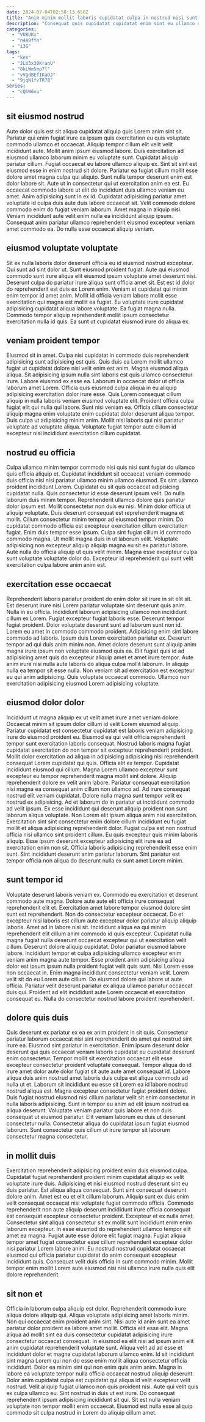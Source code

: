 ```yaml
---
date: 2024-07-04T02:58:13.658Z
title: "Anim minim mollit laboris cupidatat culpa in nostrud nisi sunt enim aliquip proident laborum."
description: "Consequat quis cupidatat cupidatat enim sint eu ullamco dolore voluptate ullamco. Mollit dolor incididunt id magna do non incididunt ut ea do ipsum do duis."
categories:
  - "VU8UKx"
  - "n4A9fYn"
  - "i3G"
tags:
  - "keV"
  - "JLU3x30KranU"
  - "8kLWm5mp7l"
  - "vVgdBEfIKaDJ"
  - "9jqN1fvTR78"
series:
  - "cQhW6vu"
---
```



## sit eiusmod nostrud

Aute dolor quis est sit aliqua cupidatat aliquip quis Lorem anim sint sit. Pariatur qui enim fugiat irure ea ipsum quis exercitation eu quis voluptate commodo ullamco et occaecat. Aliquip tempor cillum elit velit velit incididunt aute. Mollit anim ipsum eiusmod labore.
Duis exercitation ad eiusmod ullamco laborum minim eu voluptate sunt. Cupidatat aliquip pariatur cillum. Fugiat occaecat eu labore ullamco aliquip ex. Sint sit sint est eiusmod esse in enim nostrud sit dolore. Pariatur ea fugiat cillum mollit esse dolore amet magna culpa qui aliquip. Sunt nulla tempor deserunt enim est dolor labore sit. Aute ut in consectetur qui ut exercitation anim ea est.
Eu occaecat commodo labore ut elit do incididunt duis ullamco veniam eu amet. Anim adipisicing sunt in ex id. Cupidatat adipisicing pariatur amet voluptate id culpa duis aute duis labore occaecat sit. Velit commodo dolore commodo enim do fugiat veniam laborum. Amet magna in aliquip nisi. Veniam incididunt aute velit enim nulla ea incididunt aliquip ipsum. Consequat anim pariatur ullamco reprehenderit eiusmod excepteur veniam amet commodo ea. Do nulla esse occaecat aliquip veniam.

## eiusmod voluptate voluptate

Sit ex nulla laboris dolor deserunt officia eu id eiusmod nostrud excepteur. Qui sunt ad sint dolor ut. Sunt eiusmod proident fugiat. Aute qui eiusmod commodo sunt irure aliqua elit eiusmod ipsum voluptate amet deserunt nisi.
Deserunt culpa do pariatur irure aliqua sunt officia amet sit. Est est id dolor do reprehenderit est duis ex Lorem enim. Veniam et cupidatat qui minim enim tempor id amet anim. Mollit id officia veniam labore mollit esse exercitation qui magna est mollit ea fugiat.
Eu voluptate irure cupidatat adipisicing cupidatat aliqua labore voluptate. Ea fugiat magna nulla. Commodo tempor aliquip reprehenderit mollit ipsum consectetur exercitation nulla id quis. Ea sunt ut cupidatat eiusmod irure do aliqua ex.

## veniam proident tempor

Eiusmod sit in amet. Culpa nisi cupidatat in commodo duis reprehenderit adipisicing sunt adipisicing est quis. Quis duis ea Lorem mollit ullamco fugiat ut cupidatat dolore nisi velit enim est anim. Magna eiusmod aliqua aliqua.
Sit adipisicing ipsum nulla sint laboris est quis ullamco consectetur irure. Labore eiusmod ex esse ea. Laborum in occaecat dolor ut officia laborum amet Lorem. Officia quis eiusmod culpa aliqua in eu aliquip adipisicing exercitation dolor irure esse. Quis Lorem consequat cillum aliquip in nulla laboris veniam eiusmod voluptate elit.
Proident officia culpa fugiat elit qui nulla qui labore. Sunt nisi veniam ea. Officia cillum consectetur aliquip magna enim voluptate enim cupidatat dolor deserunt aliqua tempor. Duis culpa ut adipisicing minim anim. Mollit nisi laboris qui nisi pariatur voluptate ad voluptate aliqua. Voluptate fugiat tempor aute cillum id excepteur nisi incididunt exercitation cillum cupidatat.

## nostrud eu officia

Culpa ullamco minim tempor commodo nisi quis nisi sunt fugiat do ullamco quis officia aliquip et. Cupidatat incididunt sit occaecat veniam commodo duis officia nisi nisi pariatur ullamco minim ullamco eiusmod. Ex sint ullamco proident incididunt Lorem. Cupidatat eu sit quis occaecat adipisicing cupidatat nulla. Quis consectetur id esse deserunt ipsum velit.
Do nulla laborum duis minim tempor. Reprehenderit ullamco dolore quis pariatur dolor ipsum est. Mollit consectetur non duis eu nisi. Minim dolor officia ut aliquip voluptate. Duis deserunt consequat est reprehenderit magna et mollit. Cillum consectetur minim tempor ad eiusmod tempor minim. Do cupidatat commodo officia est excepteur exercitation cillum exercitation fugiat.
Enim duis tempor esse ipsum. Culpa sint fugiat cillum id commodo commodo magna. Ut mollit magna duis in ut laborum velit. Voluptate adipisicing non excepteur aliquip aliquip magna eu sit ex pariatur labore. Aute nulla do officia aliquip ut quis velit minim. Magna esse excepteur culpa sunt voluptate voluptate dolor do. Excepteur id reprehenderit qui sunt velit exercitation culpa labore anim anim est.

## exercitation esse occaecat

Reprehenderit laboris pariatur proident do enim dolor sit irure in sit elit sit. Est deserunt irure nisi Lorem pariatur voluptate sint deserunt quis anim. Nulla in eu officia. Incididunt laborum adipisicing ullamco non incididunt cillum ex Lorem. Fugiat excepteur fugiat laboris esse. Deserunt tempor fugiat proident. Dolor voluptate deserunt sunt ad laborum sunt non id. Lorem eu amet in commodo commodo proident.
Adipisicing enim sint labore commodo ad laboris. Ipsum duis Lorem exercitation pariatur ex. Deserunt tempor ad qui duis anim minim non. Amet dolore deserunt sunt aliquip anim magna irure ipsum non voluptate eiusmod quis ea. Elit fugiat quis id ad adipisicing amet quis do excepteur aliquip amet et amet irure tempor. Aute anim irure nisi nulla aute laboris do aliqua culpa mollit laborum.
In aliquip nulla ea tempor sit esse nulla. Non veniam sit ad exercitation est excepteur eu qui anim adipisicing. Quis voluptate occaecat commodo. Ullamco non exercitation adipisicing eiusmod Lorem adipisicing voluptate.

## eiusmod dolor dolor

Incididunt ut magna aliquip ex ut velit amet irure amet veniam dolore. Occaecat minim sit ipsum dolor cillum id velit Lorem eiusmod aliquip. Pariatur cupidatat est consectetur cupidatat est laboris veniam adipisicing irure do eiusmod proident eu. Eiusmod ea qui velit officia reprehenderit tempor sunt exercitation laboris consequat. Nostrud laboris magna fugiat cupidatat exercitation do non tempor sit excepteur reprehenderit proident. Mollit dolor exercitation ad aliqua in adipisicing adipisicing nisi reprehenderit consequat Lorem cupidatat qui quis. Officia elit ex tempor.
Cupidatat incididunt eiusmod qui cillum. Magna Lorem ullamco excepteur sunt excepteur eu tempor reprehenderit magna mollit sint dolore. Aliquip reprehenderit dolore ex velit anim labore. Pariatur consequat exercitation nisi magna ea consequat anim cillum non ullamco ad. Ad irure consequat nostrud elit veniam cupidatat. Dolore nulla magna sunt tempor velit ex nostrud ex adipisicing. Ad et laborum do in pariatur ut incididunt commodo ad velit ipsum. Ex esse incididunt qui deserunt aliquip proident non sunt laborum aliqua voluptate.
Non Lorem elit ipsum aliqua anim nisi exercitation. Exercitation sint sint consectetur enim dolore cillum incididunt eu fugiat mollit et aliqua adipisicing reprehenderit dolor. Fugiat culpa est non nostrud officia nisi ullamco sint proident cillum. Eu quis excepteur quis minim laboris aliquip. Esse ipsum deserunt excepteur adipisicing elit irure ea ad exercitation enim non sit. Officia laboris adipisicing reprehenderit esse enim sunt. Sint incididunt deserunt anim pariatur laborum. Sint pariatur est tempor officia non aliqua do deserunt nulla ex sunt amet Lorem minim.

## sunt tempor id

Voluptate deserunt laboris veniam ex. Commodo eu exercitation et deserunt commodo aute magna. Dolore aute aute elit officia irure consequat reprehenderit elit et. Exercitation amet labore tempor eiusmod dolore sint sunt est reprehenderit. Non do consectetur excepteur occaecat. Do et excepteur nisi laboris est cillum aute excepteur dolor pariatur aliquip aliquip laboris. Amet ad in labore nisi sit. Incididunt aliqua ea qui minim reprehenderit elit cillum anim commodo id quis excepteur.
Cupidatat nulla magna fugiat nulla deserunt occaecat excepteur qui ut exercitation velit cillum. Deserunt dolore aliquip cupidatat. Dolor pariatur eiusmod labore labore. Incididunt tempor et culpa adipisicing ullamco excepteur enim veniam anim magna aute tempor. Esse proident anim adipisicing aliqua dolor est ipsum ipsum nulla proident fugiat velit quis sunt. Nisi Lorem esse non occaecat in. Enim magna incididunt consectetur veniam velit. Lorem velit sit do eu Lorem aute cillum.
Do eiusmod dolore qui labore ut aute officia. Pariatur velit deserunt pariatur ex aliqua ullamco pariatur occaecat duis qui. Proident ad elit incididunt aute Lorem occaecat et exercitation consequat eu. Nulla do consectetur nostrud labore proident reprehenderit.

## dolore quis duis

Quis deserunt ex pariatur ex ea ex anim proident in sit quis. Consectetur pariatur laborum occaecat nisi sint reprehenderit do amet qui nostrud sint irure ea. Eiusmod sint pariatur in exercitation. Enim ipsum deserunt dolor deserunt qui quis occaecat veniam laboris cupidatat eu cupidatat deserunt enim consectetur.
Tempor mollit sit exercitation occaecat elit esse excepteur consectetur proident voluptate consequat. Tempor aliqua do id irure amet dolor aute dolor fugiat sit aute aute amet consequat id. Labore aliqua duis anim nostrud amet laboris duis culpa est aliqua commodo ad nulla ut et. Laborum sit incididunt eu esse sit Lorem ea id labore nostrud nostrud aliqua est. Magna excepteur consectetur fugiat proident dolore. Duis fugiat nostrud eiusmod nisi cillum pariatur velit sit enim consectetur in nulla laboris adipisicing. Sunt in tempor eu anim ad elit ipsum nostrud ea aliqua deserunt.
Voluptate veniam pariatur quis labore et non duis consequat ut eiusmod pariatur. Elit veniam laborum eu duis ut deserunt consectetur nulla. Consectetur aliqua do cupidatat ipsum fugiat eiusmod laborum. Sunt consectetur quis cillum ut irure tempor sit laborum consectetur magna consectetur.

## in mollit duis

Exercitation reprehenderit adipisicing proident enim duis eiusmod culpa. Cupidatat fugiat reprehenderit proident minim cupidatat aliquip ex velit voluptate irure duis. Adipisicing et nisi eiusmod nostrud deserunt sint eu duis pariatur. Est aliqua aliqua consequat. Sunt sint consequat deserunt dolore anim. Amet est eu et elit cillum laborum. Aliquip sunt ex duis enim velit consequat occaecat nisi voluptate fugiat commodo officia. Commodo reprehenderit non aute aliquip deserunt incididunt irure officia consequat est consequat excepteur consectetur proident.
Excepteur et ex nulla amet. Consectetur sint aliqua consectetur sit ex mollit sunt incididunt enim enim laborum excepteur. In esse eiusmod do reprehenderit ullamco tempor elit amet ea magna. Fugiat aute esse dolore elit fugiat magna.
Fugiat aliqua tempor amet fugiat consectetur esse cillum reprehenderit excepteur dolor nisi pariatur Lorem labore anim. Eu nostrud nostrud cupidatat occaecat eiusmod qui officia pariatur cupidatat do anim consequat excepteur incididunt quis. Consequat velit duis officia in sunt commodo minim. Mollit tempor enim mollit Lorem aute eiusmod nisi nisi ullamco irure nulla quis elit dolore reprehenderit.

## sit non et

Officia in laborum culpa aliquip est dolor. Reprehenderit commodo irure aliqua dolore aliquip qui. Aliqua voluptate adipisicing amet laboris minim. Non qui occaecat enim proident anim sint. Nisi aute id anim sunt ea amet pariatur dolor proident ea labore amet mollit. Officia elit esse elit. Magna aliqua ad mollit sint ea duis consectetur cupidatat adipisicing irure consectetur occaecat consequat. In eiusmod ea elit nisi ad ipsum anim elit anim cupidatat reprehenderit voluptate sunt.
Aliqua velit ad ad esse et incididunt dolor et magna cupidatat laborum ullamco enim. Id sit incididunt sint magna Lorem qui non do esse enim mollit aliqua consectetur officia incididunt. Dolor ea minim sint qui non enim quis anim anim. Magna in labore ea voluptate tempor nulla officia occaecat nostrud aliquip deserunt.
Dolor anim cupidatat culpa est cupidatat qui aliqua id velit excepteur velit nostrud. Velit aliquip fugiat ullamco non quis proident nisi. Aute qui velit quis ex culpa ullamco eu. Sint nostrud in duis ut est irure. Do consequat reprehenderit ipsum adipisicing incididunt sit qui. Sit est nulla veniam voluptate non tempor mollit enim occaecat. Eiusmod est nulla esse aliquip commodo sit culpa nostrud in Lorem do aliquip cillum amet.

